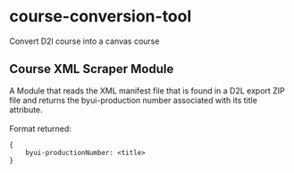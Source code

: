 # course-conversion-tool
Convert D2l course into a canvas course

## Course XML Scraper Module
A Module that reads the XML manifest file that is found in a D2L export ZIP file and returns the byui-production number associated with its title attribute.
<br>
<br>
Format returned:
<br>
````````````````````````````````````````
{
    byui-productionNumber: <title>
}
````````````````````````````````````````